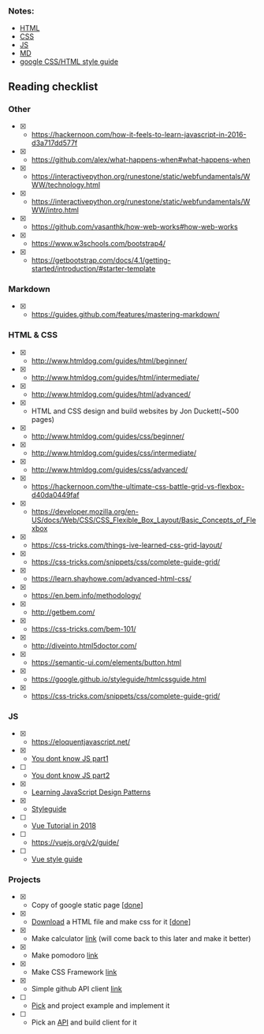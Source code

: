 ### Notes:

-	[HTML](notesHTML.md)
-	[CSS](notesCSS.md)
-	[JS](notesJS.md)
-	[MD](notesMD.md)
-	[google CSS/HTML style guide](google_HTML-CSS_Style.md)

## Reading checklist

### Other
- [x] - https://hackernoon.com/how-it-feels-to-learn-javascript-in-2016-d3a717dd577f
- [x] - https://github.com/alex/what-happens-when#what-happens-when
- [x] - https://interactivepython.org/runestone/static/webfundamentals/WWW/technology.html
- [x] - https://interactivepython.org/runestone/static/webfundamentals/WWW/intro.html
- [x] - https://github.com/vasanthk/how-web-works#how-web-works
- [x] - https://www.w3schools.com/bootstrap4/
- [x] - https://getbootstrap.com/docs/4.1/getting-started/introduction/#starter-template


### Markdown

- [x] - https://guides.github.com/features/mastering-markdown/

### HTML & CSS
- [x] - http://www.htmldog.com/guides/html/beginner/
- [x] - http://www.htmldog.com/guides/html/intermediate/
- [x] - http://www.htmldog.com/guides/html/advanced/
- [x] - HTML and CSS design and build websites by Jon Duckett(~500 pages)
- [x] - http://www.htmldog.com/guides/css/beginner/
- [x] - http://www.htmldog.com/guides/css/intermediate/
- [x] - http://www.htmldog.com/guides/css/advanced/
- [x] - https://hackernoon.com/the-ultimate-css-battle-grid-vs-flexbox-d40da0449faf
- [x] - https://developer.mozilla.org/en-US/docs/Web/CSS/CSS_Flexible_Box_Layout/Basic_Concepts_of_Flexbox
- [x] - https://css-tricks.com/things-ive-learned-css-grid-layout/
- [x] - https://css-tricks.com/snippets/css/complete-guide-grid/
- [x] - https://learn.shayhowe.com/advanced-html-css/
- [x] - https://en.bem.info/methodology/
- [x] - http://getbem.com/
- [x] - https://css-tricks.com/bem-101/
- [x] - http://diveinto.html5doctor.com/
- [x] - https://semantic-ui.com/elements/button.html
- [x] - https://google.github.io/styleguide/htmlcssguide.html
- [x] - https://css-tricks.com/snippets/css/complete-guide-grid/

### JS
- [x] - https://eloquentjavascript.net/
- [x] - [You dont know JS part1](https://github.com/getify/You-Dont-Know-JS/blob/master/up%20&%20going/README.md#you-dont-know-js-up--going)
- [ ] - [You dont know JS part2](https://github.com/getify/You-Dont-Know-JS/blob/master/this%20&%20object%20prototypes/README.md#you-dont-know-js-this--object-prototypese)
- [x] - [Learning JavaScript Design Patterns](https://addyosmani.com/resources/essentialjsdesignpatterns/book/)
- [x] - [Styleguide](https://github.com/rwaldron/idiomatic.js/#all-code-in-any-code-base-should-look-like-a-single-person-typed-it-no-matter-how-many-people-contributed)
- [ ] - [Vue Tutorial in 2018](https://coursetro.com/courses/23/Vue-Tutorial-in-2018---Learn-Vue.js-by-Example)
- [ ] - https://vuejs.org/v2/guide/
- [ ] - [Vue style guide](https://vuejs.org/v2/style-guide/)

### Projects
- [x] - Copy of google static page [[done](Small_Projects/googleCopy)]
- [x] - [Download](http://www.csszengarden.com/) a HTML file and make css for it [[done](Small_Projects/cssGarden)]
- [x] - Make calculator [link](Small_Projects/Calculator) (will come back to this later and make it better)
- [x] - Make pomodoro [link](Small_Projects/pomodoro)
- [x] - Make CSS Framework [link](https://github.com/kelj0/kelj0-css)
- [x] - Simple github API client [link](Small_Projects/githubClient)
- [ ] - [Pick](https://vuejsexamples.com/) and project example and implement it
- [ ] - Pick an [API](https://github.com/toddmotto/public-apis) and build client for it
